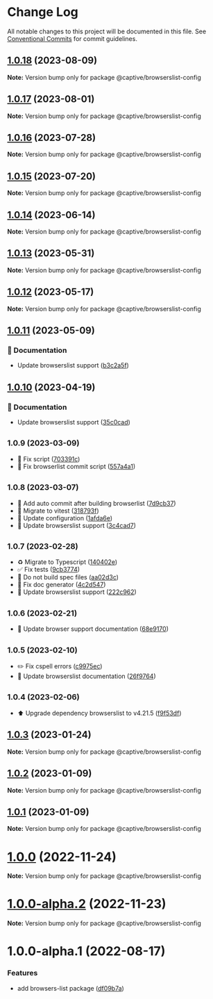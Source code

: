 # Change Log

All notable changes to this project will be documented in this file.
See [Conventional Commits](https://conventionalcommits.org) for commit guidelines.

## [1.0.18](https://github.com/Captive-Studio/es-project-config/compare/@captive/browserslist-config@1.0.17...@captive/browserslist-config@1.0.18) (2023-08-09)

**Note:** Version bump only for package @captive/browserslist-config





## [1.0.17](https://github.com/Captive-Studio/es-project-config/compare/@captive/browserslist-config@1.0.16...@captive/browserslist-config@1.0.17) (2023-08-01)

**Note:** Version bump only for package @captive/browserslist-config





## [1.0.16](https://github.com/Captive-Studio/es-project-config/compare/@captive/browserslist-config@1.0.15...@captive/browserslist-config@1.0.16) (2023-07-28)

**Note:** Version bump only for package @captive/browserslist-config





## [1.0.15](https://github.com/Captive-Studio/es-project-config/compare/@captive/browserslist-config@1.0.14...@captive/browserslist-config@1.0.15) (2023-07-20)

**Note:** Version bump only for package @captive/browserslist-config





## [1.0.14](https://github.com/Captive-Studio/es-project-config/compare/@captive/browserslist-config@1.0.13...@captive/browserslist-config@1.0.14) (2023-06-14)

**Note:** Version bump only for package @captive/browserslist-config

## [1.0.13](https://github.com/Captive-Studio/es-project-config/compare/@captive/browserslist-config@1.0.12...@captive/browserslist-config@1.0.13) (2023-05-31)

**Note:** Version bump only for package @captive/browserslist-config

## [1.0.12](https://github.com/Captive-Studio/es-project-config/compare/@captive/browserslist-config@1.0.11...@captive/browserslist-config@1.0.12) (2023-05-17)

**Note:** Version bump only for package @captive/browserslist-config

## [1.0.11](https://github.com/Captive-Studio/es-project-config/compare/@captive/browserslist-config@1.0.10...@captive/browserslist-config@1.0.11) (2023-05-09)

### 📝 Documentation

- Update browserslist support ([b3c2a5f](https://github.com/Captive-Studio/es-project-config/commit/b3c2a5f))

## [1.0.10](https://github.com/Captive-Studio/es-project-config/compare/@captive/browserslist-config@1.0.9...@captive/browserslist-config@1.0.10) (2023-04-19)

### 📝 Documentation

- Update browserslist support ([35c0cad](https://github.com/Captive-Studio/es-project-config/commit/35c0cad))

## <small>1.0.9 (2023-03-09)</small>

- 💚 Fix script ([703391c](https://github.com/Captive-Studio/es-project-config/commit/703391c))
- 🔨 Fix browserlist commit script ([557a4a1](https://github.com/Captive-Studio/es-project-config/commit/557a4a1))

## <small>1.0.8 (2023-03-07)</small>

- 👷 Add auto commit after building browserlist ([7d9cb37](https://github.com/Captive-Studio/es-project-config/commit/7d9cb37))
- 👷 Migrate to vitest ([318793f](https://github.com/Captive-Studio/es-project-config/commit/318793f))
- 👷 Update configuration ([1afda6e](https://github.com/Captive-Studio/es-project-config/commit/1afda6e))
- 📝 Update browserslist support ([3c4cad7](https://github.com/Captive-Studio/es-project-config/commit/3c4cad7))

## <small>1.0.7 (2023-02-28)</small>

- ♻️ Migrate to Typescript ([140402e](https://github.com/Captive-Studio/es-project-config/commit/140402e))
- ✅ Fix tests ([9cb3774](https://github.com/Captive-Studio/es-project-config/commit/9cb3774))
- 👷 Do not build spec files ([aa02d3c](https://github.com/Captive-Studio/es-project-config/commit/aa02d3c))
- 📝 Fix doc generator ([4c2d547](https://github.com/Captive-Studio/es-project-config/commit/4c2d547))
- 📝 Update browserslist support ([222c962](https://github.com/Captive-Studio/es-project-config/commit/222c962))

## <small>1.0.6 (2023-02-21)</small>

- 📝 Update browser support documentation ([68e9170](https://github.com/Captive-Studio/es-project-config/commit/68e9170))

## <small>1.0.5 (2023-02-10)</small>

- ✏️ Fix cspell errors ([c9975ec](https://github.com/Captive-Studio/es-project-config/commit/c9975ec))
- 📝 Update browserslist documentation ([26f9764](https://github.com/Captive-Studio/es-project-config/commit/26f9764))

## <small>1.0.4 (2023-02-06)</small>

- ⬆️ Upgrade dependency browserslist to v4.21.5 ([f9f53df](https://github.com/Captive-Studio/es-project-config/commit/f9f53df))

## [1.0.3](https://github.com/Captive-Studio/es-project-config/compare/@captive/browserslist-config@1.0.2...@captive/browserslist-config@1.0.3) (2023-01-24)

**Note:** Version bump only for package @captive/browserslist-config

## [1.0.2](https://github.com/Captive-Studio/es-project-config/compare/@captive/browserslist-config@1.0.1...@captive/browserslist-config@1.0.2) (2023-01-09)

**Note:** Version bump only for package @captive/browserslist-config

## [1.0.1](https://github.com/Captive-Studio/es-project-config/compare/@captive/browserslist-config@1.0.0...@captive/browserslist-config@1.0.1) (2023-01-09)

**Note:** Version bump only for package @captive/browserslist-config

# [1.0.0](https://github.com/Captive-Studio/es-project-config/compare/@captive/browserslist-config@1.0.0-alpha.2...@captive/browserslist-config@1.0.0) (2022-11-24)

**Note:** Version bump only for package @captive/browserslist-config

# [1.0.0-alpha.2](https://github.com/Captive-Studio/es-project-config/compare/@captive/browserslist-config@1.0.0-alpha.1...@captive/browserslist-config@1.0.0-alpha.2) (2022-11-23)

**Note:** Version bump only for package @captive/browserslist-config

# 1.0.0-alpha.1 (2022-08-17)

### Features

- add browsers-list package ([df09b7a](https://github.com/Captive-Studio/es-project-config/commit/df09b7ae18b1151cbeecab731236daeaa6485472))
